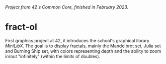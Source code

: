 *Project from 42's Common Core, finished in February 2023.*

# fract-ol
First graphics project at 42, it introduces the school's graphical library *MiniLibX*. The goal is to display fractals, mainly the Mandelbrot set, Julia set and Burning Ship set, with colors representing depth and the ability to zoom in/out "infinitely" (within the limits of doubles).
